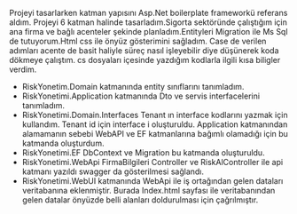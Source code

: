Projeyi tasarlarken katman yapısını Asp.Net boilerplate frameworkü referans aldım. Projeyi 6 katman halinde tasarladım.Sigorta sektöründe çalıştığım için ana firma ve bağlı acenteler şekinde planladım.Entityleri Migration ile Ms Sql de tutuyorum.Html css ile önyüz gösterimini sağladım.
Case de verilen adımları acente de basit haliyle süreç nasıl işleyebilir diye düşünerek koda dökmeye çalıştım. 
cs dosyaları içesinde yazdığım kodlarla ilgili  kısa biligler verdim.
 - RiskYonetim.Domain katmanında entity sınıflarını tanımladım.
 - RiskYonetimi.Application  katmanında Dto ve servis interfacelerini tanımladım.
 - RiskYonetimi.Domain.Interfaces  Tenant ın interface kodlarını yazmak için kullandım. Tenant id için interface i oluşturuldu. 
Application katmanından alamamanın sebebi WebAPI ve EF katmanlarına bağımlı olamadığı için bu katmanda oluşturdum.
 - RiskYonetimi.EF DbContext ve Migration bu katmanda oluşturuldu.
 - RiskYonetimi.WebApi FirmaBilgileri Controller ve RiskAlController ile api katmanı yazıldı swagger da gösterilmesi sağlandı.
 - RiskYonetimi.WebUI katmanında WebApi ile iş ortağından gelen dataları veritabanına eklenmiştir. Burada Index.html sayfası ile veritabanından gelen datalar önyüzde  belli alanları doldurulması için çağrılmıştır.

